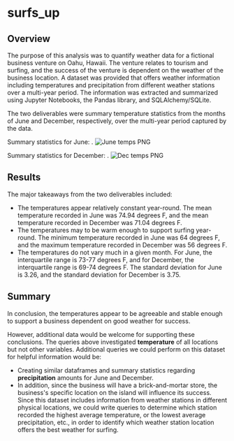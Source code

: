 # surfs_up

## Overview

The purpose of this analysis was to quantify weather data for a fictional business venture on Oahu, Hawaii. The venture relates to tourism and surfing, and the success of the venture is dependent on the weather of the business location. A dataset was provided that offers weather information including temperatures and precipitation from different weather stations over a multi-year period. The information was extracted and summarized using Jupyter Notebooks, the Pandas library, and SQLAlchemy/SQLite.

The two deliverables were summary temperature statistics from the months of June and December, respectively, over the multi-year period captured by the data.

Summary statistics for June:
.
![June temps PNG](https://user-images.githubusercontent.com/100863488/165541199-2cee3fe7-4755-4eab-8ab3-6eda912cb7f9.png)


Summary statistics for December:
.
![Dec temps PNG](https://user-images.githubusercontent.com/100863488/165541295-11bf6482-52a2-40ed-a60b-d31e519163a5.png)



## Results

The major takeaways from the two deliverables included:

- The temperatures appear relatively constant year-round. The mean temperature recorded in June was 74.94 degrees F, and the mean temperature recorded in December was 71.04 degrees F. 
- The temperatures may to be warm enough to support surfing year-round. The minimum temperature recorded in June was 64 degrees F, and the maximum temperature recorded in December was 56 degrees F. 
- The temperatures do not vary much in a given month. For June, the interquartile range is 73-77 degrees F, and for December, the interquartile range is 69-74 degrees F. The standard deviation for June is 3.26, and the standard deviation for December is 3.75.



## Summary

In conclusion, the temperatures appear to be agreeable and stable enough to support a business dependent on good weather for success. 

However, additional data would be welcome for supporting these conclusions. The queries above investigated **temperature** of all locations but not other variables. Additional queries we could perform on this dataset for helpful information would be:

- Creating similar dataframes and summary statistics regarding **precipitation** amounts for June and December. 
- In addition, since the business will have a brick-and-mortar store, the business's specific location on the island will influence its success. Since this dataset includes information from weather stations in different physical locations, we could write queries to determine which station recorded the highest average temperature, or the lowest average precipitation, etc., in order to identify which weather station location offers the best weather for surfing. 
 

